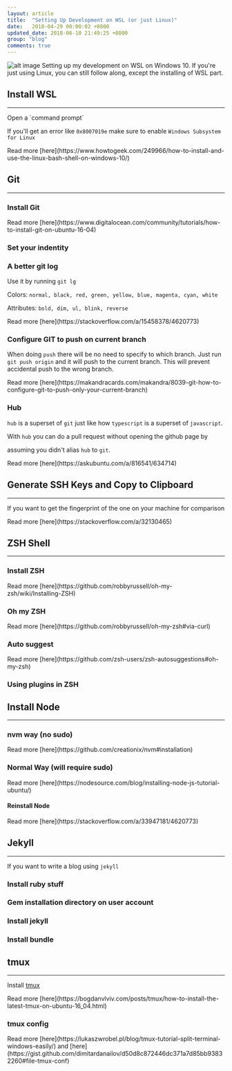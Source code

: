 ```yaml
---
layout: article
title:  "Setting Up Development on WSL (or just Linux)"
date:   2018-04-29 00:00:02 +0800
updated_date: 2018-06-10 21:49:25 +0800
group: "blog"
comments: true
---
```

![alt image](https://i1.wp.com/www.nextofwindows.com/wp-content/uploads/2017/07/image-3.png)
Setting up my development on WSL on Windows 10. If you're just using Linux, you can still follow along, except the installing of WSL part.
## Install WSL
<hr class='divider--fade' />
Open a `command prompt`

<script src="https://gist.github.com/iamdevlinph/e01b549ed51d7334f03483ecae1149e9.js?file=install-wsl.sh" type="text/javascript"></script>

If you'll get an error like `0x8007019e` make sure to enable `Windows Subsystem for Linux`

<span class="read-more">
Read more [here](https://www.howtogeek.com/249966/how-to-install-and-use-the-linux-bash-shell-on-windows-10/)
</span>

## Git
<hr class='divider--fade' />

### Install Git
<script src="https://gist.github.com/iamdevlinph/e01b549ed51d7334f03483ecae1149e9.js?file=install-git.sh" type="text/javascript"></script>

<span class="read-more">
Read more [here](https://www.digitalocean.com/community/tutorials/how-to-install-git-on-ubuntu-16-04)
</span>

### Set your indentity
<script src="https://gist.github.com/iamdevlinph/e01b549ed51d7334f03483ecae1149e9.js?file=git-identity.sh" type="text/javascript"></script>

### A better git log

<script src="https://gist.github.com/iamdevlinph/e01b549ed51d7334f03483ecae1149e9.js?file=git-lg.sh" type="text/javascript"></script>

Use it by running `git lg`

Colors: `normal, black, red, green, yellow, blue, magenta, cyan, white`

Attributes: `bold, dim, ul, blink, reverse`

<span class="read-more">
Read more [here](https://stackoverflow.com/a/15458378/4620773)
</span>

### Configure GIT to push on current branch

<script src="https://gist.github.com/iamdevlinph/e01b549ed51d7334f03483ecae1149e9.js?file=git-push-current-branch.sh" type="text/javascript"></script>

When doing `push` there will be no need to specify to which branch. Just run `git push origin` and it will push to the current branch. This will prevent accidental push to the wrong branch.

<span class="read-more">
Read more [here](https://makandracards.com/makandra/8039-git-how-to-configure-git-to-push-only-your-current-branch)
</span>

### Hub
<script src="https://gist.github.com/iamdevlinph/e01b549ed51d7334f03483ecae1149e9.js?file=install-hub.sh" type="text/javascript"></script>

`hub` is a superset of `git` just like how `typescript` is a superset of `javascript`.

With `hub` you can do a pull request without opening the github page by

<script src="https://gist.github.com/iamdevlinph/e01b549ed51d7334f03483ecae1149e9.js?file=hub-pr.sh" type="text/javascript"></script>

assuming you didn't alias `hub` to `git`.

<span class="read-more">
Read more [here](https://askubuntu.com/a/816541/634714)
</span>

## Generate SSH Keys and Copy to Clipboard
<hr class='divider--fade' />

<script src="https://gist.github.com/iamdevlinph/e01b549ed51d7334f03483ecae1149e9.js?file=generate-ssh-key-and-copy-clipboard.sh" type="text/javascript"></script>

If you want to get the fingerprint of the one on your machine for comparison

<script src="https://gist.github.com/iamdevlinph/e01b549ed51d7334f03483ecae1149e9.js?file=ssh-fingerprint.sh" type="text/javascript"></script>

<span class="read-more">
Read more [here](https://stackoverflow.com/a/32130465)
</span>

## ZSH Shell
<hr class='divider--fade' />

### Install ZSH

<script src="https://gist.github.com/iamdevlinph/e01b549ed51d7334f03483ecae1149e9.js?file=install-zsh.sh" type="text/javascript"></script>

<span class="read-more">
Read more [here](https://github.com/robbyrussell/oh-my-zsh/wiki/Installing-ZSH)
</span>

### Oh my ZSH

<script src="https://gist.github.com/iamdevlinph/e01b549ed51d7334f03483ecae1149e9.js?file=install-oh-my-zsh.sh" type="text/javascript"></script>

<span class="read-more">
Read more [here](https://github.com/robbyrussell/oh-my-zsh#via-curl)
</span>


### Auto suggest

<script src="https://gist.github.com/iamdevlinph/e01b549ed51d7334f03483ecae1149e9.js?file=install-zsh-auto-suggest.sh" type="text/javascript"></script>

<span class="read-more">
Read more [here](https://github.com/zsh-users/zsh-autosuggestions#oh-my-zsh)
</span>

### Using plugins in ZSH

<script src="https://gist.github.com/iamdevlinph/e01b549ed51d7334f03483ecae1149e9.js?file=zshrc-plugins.sh" type="text/javascript"></script>

## Install Node
<hr class='divider--fade' />

### nvm way (no sudo)
<script src="https://gist.github.com/iamdevlinph/e01b549ed51d7334f03483ecae1149e9.js?file=install-nvm.sh" type="text/javascript"></script>

<span class="read-more">
Read more [here](https://github.com/creationix/nvm#installation)
</span>

### Normal Way (will require sudo)
<script src="https://gist.github.com/iamdevlinph/e01b549ed51d7334f03483ecae1149e9.js?file=install-node.sh" type="text/javascript"></script>

<span class="read-more">
Read more [here](https://nodesource.com/blog/installing-node-js-tutorial-ubuntu/)
</span>

#### Reinstall Node
<script src="https://gist.github.com/iamdevlinph/e01b549ed51d7334f03483ecae1149e9.js?file=reinstall-node.sh" type="text/javascript"></script>

<span class="read-more">
Read more [here](https://stackoverflow.com/a/33947181/4620773)
</span>

## Jekyll
<hr class='divider--fade' />

If you want to write a blog using `jekyll`

### Install ruby stuff
<script src="https://gist.github.com/iamdevlinph/e01b549ed51d7334f03483ecae1149e9.js?file=install-ruby.sh" type="text/javascript"></script>
### Gem installation directory on user account
<script src="https://gist.github.com/iamdevlinph/e01b549ed51d7334f03483ecae1149e9.js?file=gem-directory.sh" type="text/javascript"></script>
### Install jekyll
<script src="https://gist.github.com/iamdevlinph/e01b549ed51d7334f03483ecae1149e9.js?file=install-jekyll.sh" type="text/javascript"></script>
### Install bundle
<script src="https://gist.github.com/iamdevlinph/e01b549ed51d7334f03483ecae1149e9.js?file=install-bundle.sh" type="text/javascript"></script>

## tmux
<hr class='divider--fade' />

Install [tmux](https://github.com/tmux/tmux)
<script src="https://gist.github.com/iamdevlinph/e01b549ed51d7334f03483ecae1149e9.js?file=install-tmux.sh" type="text/javascript"></script>

<span class="read-more">
Read more [here](https://bogdanvlviv.com/posts/tmux/how-to-install-the-latest-tmux-on-ubuntu-16_04.html)
</span>

### tmux config

<script src="https://gist.github.com/iamdevlinph/e01b549ed51d7334f03483ecae1149e9.js?file=tmux.conf.sh" type="text/javascript"></script>

<span class="read-more">
Read more [here](https://lukaszwrobel.pl/blog/tmux-tutorial-split-terminal-windows-easily/) and [here](https://gist.github.com/dimitardanailov/d50d8c872446dc371a7d85bb93832260#file-tmux-conf)
</span>
